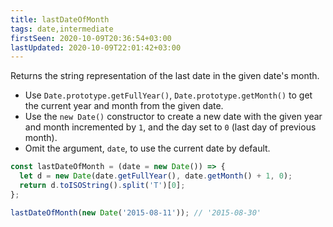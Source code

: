 ```yaml
---
title: lastDateOfMonth
tags: date,intermediate
firstSeen: 2020-10-09T20:36:54+03:00
lastUpdated: 2020-10-09T22:01:42+03:00
---
```


Returns the string representation of the last date in the given date's month.

- Use `Date.prototype.getFullYear()`, `Date.prototype.getMonth()` to get the current year and month from the given date.
- Use the `new Date()` constructor to create a new date with the given year and month incremented by `1`, and the day set to `0` (last day of previous month).
- Omit the argument, `date`, to use the current date by default.

```js
const lastDateOfMonth = (date = new Date()) => {
  let d = new Date(date.getFullYear(), date.getMonth() + 1, 0);
  return d.toISOString().split('T')[0];
};
```

```js
lastDateOfMonth(new Date('2015-08-11')); // '2015-08-30'
```
